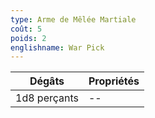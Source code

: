 ```yaml
---
type: Arme de Mêlée Martiale
coût: 5
poids: 2
englishname: War Pick
---
```


| Dégâts       | Propriétés |
| ------------ | ---------- |
| 1d8 perçants | --         |
